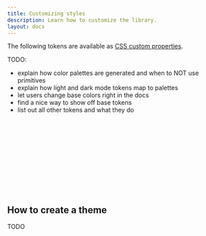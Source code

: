 ```yaml
---
title: Customizing styles
description: Learn how to customize the library.
layout: docs
---
```


The following tokens are available as [CSS custom properties](https://developer.mozilla.org/en-US/docs/Web/CSS/Using_CSS_custom_properties).

TODO:

- explain how color palettes are generated and when to NOT use primitives
- explain how light and dark mode tokens map to palettes
- let users change base colors right in the docs
- find a nice way to show off base tokens
- list out all other tokens and what they do

<div class="colors">
  <div class="color" style="background-color: var(--quiet-primary-50);"></div>
  <div class="color" style="background-color: var(--quiet-primary-100);"></div>
  <div class="color" style="background-color: var(--quiet-primary-200);"></div>
  <div class="color" style="background-color: var(--quiet-primary-300);"></div>
  <div class="color" style="background-color: var(--quiet-primary-400);"></div>
  <div class="color" style="background-color: var(--quiet-primary-500);"></div>
  <div class="color" style="background-color: var(--quiet-primary-600);"></div>
  <div class="color" style="background-color: var(--quiet-primary-700);"></div>
  <div class="color" style="background-color: var(--quiet-primary-800);"></div>
  <div class="color" style="background-color: var(--quiet-primary-900);"></div>
  <div class="color" style="background-color: var(--quiet-primary-950);"></div>
</div>

<div class="colors">
  <div class="color" style="background-color: var(--quiet-neutral-50);"></div>
  <div class="color" style="background-color: var(--quiet-neutral-100);"></div>
  <div class="color" style="background-color: var(--quiet-neutral-200);"></div>
  <div class="color" style="background-color: var(--quiet-neutral-300);"></div>
  <div class="color" style="background-color: var(--quiet-neutral-400);"></div>
  <div class="color" style="background-color: var(--quiet-neutral-500);"></div>
  <div class="color" style="background-color: var(--quiet-neutral-600);"></div>
  <div class="color" style="background-color: var(--quiet-neutral-700);"></div>
  <div class="color" style="background-color: var(--quiet-neutral-800);"></div>
  <div class="color" style="background-color: var(--quiet-neutral-900);"></div>
  <div class="color" style="background-color: var(--quiet-neutral-950);"></div>
</div>

<div class="colors">
  <div class="color" style="background-color: var(--quiet-confirmative-50);"></div>
  <div class="color" style="background-color: var(--quiet-confirmative-100);"></div>
  <div class="color" style="background-color: var(--quiet-confirmative-200);"></div>
  <div class="color" style="background-color: var(--quiet-confirmative-300);"></div>
  <div class="color" style="background-color: var(--quiet-confirmative-400);"></div>
  <div class="color" style="background-color: var(--quiet-confirmative-500);"></div>
  <div class="color" style="background-color: var(--quiet-confirmative-600);"></div>
  <div class="color" style="background-color: var(--quiet-confirmative-700);"></div>
  <div class="color" style="background-color: var(--quiet-confirmative-800);"></div>
  <div class="color" style="background-color: var(--quiet-confirmative-900);"></div>
  <div class="color" style="background-color: var(--quiet-confirmative-950);"></div>
</div>

<div class="colors">
  <div class="color" style="background-color: var(--quiet-destructive-50);"></div>
  <div class="color" style="background-color: var(--quiet-destructive-100);"></div>
  <div class="color" style="background-color: var(--quiet-destructive-200);"></div>
  <div class="color" style="background-color: var(--quiet-destructive-300);"></div>
  <div class="color" style="background-color: var(--quiet-destructive-400);"></div>
  <div class="color" style="background-color: var(--quiet-destructive-500);"></div>
  <div class="color" style="background-color: var(--quiet-destructive-600);"></div>
  <div class="color" style="background-color: var(--quiet-destructive-700);"></div>
  <div class="color" style="background-color: var(--quiet-destructive-800);"></div>
  <div class="color" style="background-color: var(--quiet-destructive-900);"></div>
  <div class="color" style="background-color: var(--quiet-destructive-950);"></div>
</div>

<style>
  .colors {
    display: grid;
    grid-template-columns: repeat(11, 40px);
    gap: .125rem;
    margin-block-end: .125rem;

    .color {
      height: 40px;
      border-radius: calc(var(--quiet-base-border-radius) / 2);
    }
  }
</style>

## How to create a theme

TODO